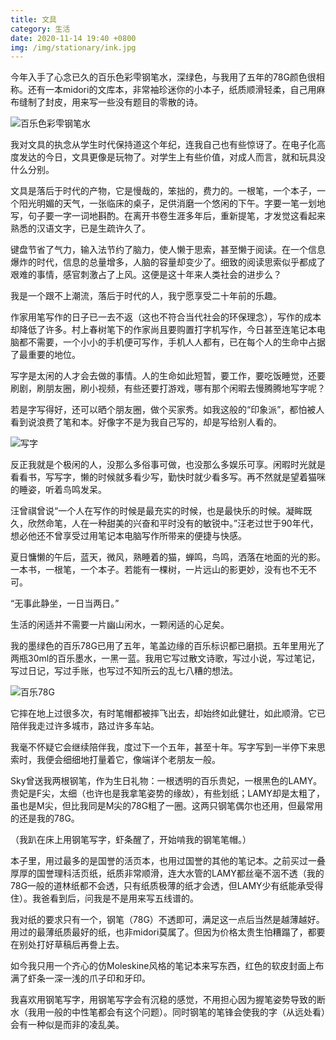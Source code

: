 ```yaml
---
title: 文具
category: 生活
date: 2020-11-14 19:40 +0800
img: /img/stationary/ink.jpg
---
```


今年入手了心念已久的百乐色彩雫钢笔水，深绿色，与我用了五年的78G颜色很相称。还有一本midori的文库本，非常袖珍迷你的小本子，纸质顺滑轻柔，自己用麻布缝制了封皮，用来写一些没有题目的零散的诗。

![百乐色彩雫钢笔水](/img/stationary/ink.jpg)

我对文具的执念从学生时代保持道这个年纪，连我自己也有些惊讶了。在电子化高度发达的今日，文具更像是玩物了。对学生上有些价值，对成人而言，就和玩具没什么分别。

文具是落后于时代的产物，它是慢哉的，笨拙的，费力的。一根笔，一个本子，一个阳光明媚的天气，一张临床的桌子，足供消磨一个悠闲的下午。字要一笔一划地写，句子要一字一词地斟酌。在离开书卷生涯多年后，重新提笔，才发觉这看起来熟悉的汉语文字，已是生疏许久了。

键盘节省了气力，输入法节约了脑力，使人懒于思索，甚至懒于阅读。在一个信息爆炸的时代，信息的总量增多，人脑的容量却变少了。细致的阅读思索似乎都成了艰难的事情，感官刺激占了上风。这便是这十年来人类社会的进步么？

我是一个跟不上潮流，落后于时代的人，我宁愿享受二十年前的乐趣。

作家用笔写作的日子已一去不返（这也不符合当代社会的环保理念），写作的成本却降低了许多。村上春树笔下的作家尚且要购置打字机写作，今日甚至连笔记本电脑都不需要，一个小小的手机便可写作，手机人人都有，已在每个人的生命中占据了最重要的地位。

写字是太闲的人才会去做的事情。人的生命如此短暂，要工作，要吃饭睡觉，还要刷剧，刷朋友圈，刷小视频，有些还要打游戏，哪有那个闲暇去慢腾腾地写字呢？

若是字写得好，还可以晒个朋友圈，做个买家秀。如我这般的“印象派”，都怕被人看到说浪费了笔和本。好像字不是为我自己写的，却是写给别人看的。

![写字](/img/stationary/writing.jpg)

反正我就是个极闲的人，没那么多俗事可做，也没那么多娱乐可享。闲暇时光就是看看书，写写字，懒的时候就多看少写，勤快时就少看多写。再不然就是望着猫咪的睡姿，听着鸟鸣发呆。

汪曾祺曾说“一个人在写作的时候是最充实的时候，也是最快乐的时候。凝眸既久，欣然命笔，人在一种甜美的兴奋和平时没有的敏锐中。”汪老过世于90年代，想必他还不曾享受过用笔记本电脑写作所带来的便捷与快感。

夏日慵懒的午后，蓝天，微风，熟睡着的猫，蝉鸣，鸟鸣，洒落在地面的光的影。一本书，一根笔，一个本子。若能有一棵树，一片远山的影更妙，没有也不无不可。

“无事此静坐，一日当两日。”

生活的闲适并不需要一片幽山闲水，一颗闲适的心足矣。

我的墨绿色的百乐78G已用了五年，笔盖边缘的百乐标识都已磨损。五年里用光了两瓶30ml的百乐墨水，一黑一蓝。我用它写过散文诗歌，写过小说，写过笔记，写过日记，写过手账，也写过不知所云的乱七八糟的想法。

![百乐78G](/img/stationary/pen.jpg)

它摔在地上过很多次，有时笔帽都被摔飞出去，却始终如此健壮，如此顺滑。它已陪伴我走过许多城市，路过许多车站。

我毫不怀疑它会继续陪伴我，度过下一个五年，甚至十年。写字写到一半停下来思索时，我便会细细地打量着它，像端详个老朋友一般。

Sky曾送我两根钢笔，作为生日礼物：一根透明的百乐贵妃，一根黑色的LAMY。贵妃是F尖，太细（也许也是我拿笔姿势的缘故），有些划纸；LAMY却是太粗了，虽也是M尖，但比我同是M尖的78G粗了一圈。这两只钢笔偶尔也还用，但最常用的还是我的78G。

（我趴在床上用钢笔写字，虾条醒了，开始啃我的钢笔笔帽。）

本子里，用过最多的是国誉的活页本，也用过国誉的其他的笔记本。之前买过一叠厚厚的国誉理科活页纸，纸质非常顺滑，连大水管的LAMY都丝毫不洇不透（我的78G一般的道林纸都不会透，只有纸质极薄的纸才会透，但LAMY少有纸能承受得住）。我爸看到后，问我是不是用来写五线谱的。

我对纸的要求只有一个，钢笔（78G）不透即可，满足这一点后当然是越薄越好。用过的最薄纸质最好的纸，也非midori莫属了。但因为价格太贵生怕糟蹋了，都要在别处打好草稿后再誊上去。

如今我只用一个齐心的仿Moleskine风格的笔记本来写东西，红色的软皮封面上布满了虾条一深一浅的爪子印和牙印。

我喜欢用钢笔写字，用钢笔写字会有沉稳的感觉，不用担心因为握笔姿势导致的断水（我用一般的中性笔都会有这个问题）。同时钢笔的笔锋会使我的字（从远处看）会有一种似是而非的凌乱美。

